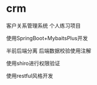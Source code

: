 # crm
客户关系管理系统 个人练习项目  

使用SpringBoot+MybaitsPlus开发  

半前后端分离 后端数据校验使用注解  

使用shiro进行权限验证  

使用restful风格开发
